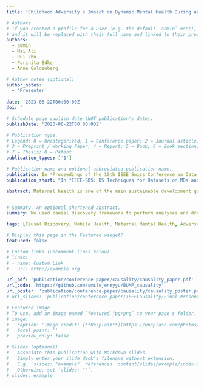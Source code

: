 ```yaml
---
title: 'Childhood Adversity’s Impact on Dynamic Mental Health During and Post Pregnancy'

# Authors
# If you created a profile for a user (e.g. the default `admin` user), write the username (folder name) here
# and it will be replaced with their full name and linked to their profile.
authors:
  - admin
  - Mai Ali
  - Rui Zhu
  - Parinita Edke
  - Anna Goldenberg

# Author notes (optional)
author_notes:
  - 'Presenter'
  
date: '2023-06-22T00:00:00Z'
doi: ''

# Schedule page publish date (NOT publication's date).
publishDate: '2023-06-22T00:00:00Z'

# Publication type.
# Legend: 0 = Uncategorized; 1 = Conference paper; 2 = Journal article;
# 3 = Preprint / Working Paper; 4 = Report; 5 = Book; 6 = Book section;
# 7 = Thesis; 8 = Patent
publication_types: ['1']

# Publication name and optional abbreviated publication name.
publication: In *Proceedings of the 10th IEEE Swiss Conference on Data Science Workshop on Data Science Techniques for Datasets on Mental and Neurodegenerative Disorders*
publication_short: "In *IEEE-SDS: DS Techniques for Datasets on MDs and NDs*"

abstract: Maternal health is one of the main sustainable development goals of the World Health Organization (WHO). Changes associated with pregnancy can be reflected in the physiological, psychological and behavioral states of women. In this study, we investigated relationships between Adverse Childhood Experiences (ACEs) and mental health symptoms such as depression and anxiety over pregnancy and into the postpartum period, as well as  quality of life. Further, we examined the interrelationship between mental health and physical health during  and post pregnancy, finding that the effects during pre and postnatal periods tend to differ. We hope that our analysis lays potential groundwork for exploring more complex relationships between mental health symptoms and ACEs during and post pregnancy.


# Summary. An optional shortened abstract.
summary: We used causal discovery framework to perform analyses and drew meaningful insights on the relationships between mental health symptoms and ACEs during and post pregnancy.

tags: [Causal Discovery, Mobile Health, Maternal Mental Health, Adverse Childhood Experiences, Machine Learning]

# Display this page in the Featured widget?
featured: false

# Custom links (uncomment lines below)
# links:
# - name: Custom Link
#   url: http://example.org

url_pdf: 'publication/conference-paper/causality/causality_paper.pdf'
url_code: 'https://github.com/smilejennyyu/BUMP_causality'
url_poster: 'publication/conference-paper/causality/causality_poster.pdf'
# url_slides: 'publication/conference-paper/IEEECausality/Final-Presentation-Lighting-talk-IEEESDS23.pptx'

# Featured image
# To use, add an image named `featured.jpg/png` to your page's folder.
# image:
#   caption: 'Image credit: [**Unsplash**](https://unsplash.com/photos/pLCdAaMFLTE)'
#   focal_point: ''
#   preview_only: false

# Slides (optional).
#   Associate this publication with Markdown slides.
#   Simply enter your slide deck's filename without extension.
#   E.g. `slides: "example"` references `content/slides/example/index.md`.
#   Otherwise, set `slides: ""`.
# slides: example
---
```


<!-- {{% callout note %}}
Click the _Cite_ button above to demo the feature to enable visitors to import publication metadata into their reference management software.
{{% /callout %}}

{{% callout note %}}
Create your slides in Markdown - click the _Slides_ button to check out the example.
{{% /callout %}}

Supplementary notes can be added here, including [code, math, and images](https://wowchemy.com/docs/writing-markdown-latex/). -->